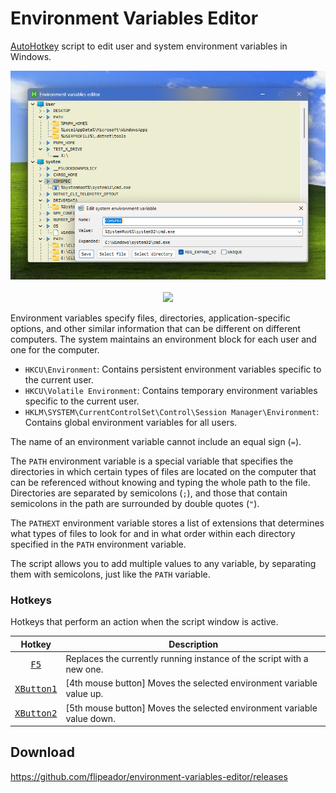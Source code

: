 # Environment Variables Editor

[AutoHotkey][ahk] script to edit user and system environment variables in Windows.

<p align="center">
  <img alt="Preview" src="assets/preview.webp"/> <br/> <br/>
  <a href="https://github.com/flipeador/environment-variables-editor/releases/download/v1.0.5/envvars.exe">
    <img src="https://img.shields.io/badge/Releases-Direct download (v1.0.5)-orange.svg?style=for-the-badge"/>
  </a>
</p>

Environment variables specify files, directories, application-specific options,
and other similar information that can be different on different computers.
The system maintains an environment block for each user and one for the computer.

- `HKCU\Environment`: Contains persistent environment variables specific to the current user.
- `HKCU\Volatile Environment`: Contains temporary environment variables specific to the current user.
- `HKLM\SYSTEM\CurrentControlSet\Control\Session Manager\Environment`: Contains global environment variables for all users.

The name of an environment variable cannot include an equal sign (`=`).

The `PATH` environment variable is a special variable that specifies the directories in which certain types of
files are located on the computer that can be referenced without knowing and typing the whole path to the file.
Directories are separated by semicolons (`;`), and those that contain semicolons in the path are surrounded by double quotes (`"`).

The `PATHEXT` environment variable stores a list of extensions that determines what types of files to look for and in what order within each directory specified in the `PATH` environment variable.

The script allows you to add multiple values to any variable, by separating them with semicolons, just like the `PATH` variable.

### Hotkeys

Hotkeys that perform an action when the script window is active.

| Hotkey | Description |
| :---: | --- |
| [<kbd>F5</kbd>][reload] | Replaces the currently running instance of the script with a new one. |
| [<kbd>XButton1</kbd>][xbutton] | [4th mouse button] Moves the selected environment variable value up. |
| [<kbd>XButton2</kbd>][xbutton] | [5th mouse button] Moves the selected environment variable value down. |

## Download

<https://github.com/flipeador/environment-variables-editor/releases>

<!-- Reference Links -->
[ahk]: https://www.autohotkey.com
[reload]: https://www.autohotkey.com/docs/v2/lib/Reload.htm
[xbutton]: https://www.autohotkey.com/docs/v2/KeyList.htm#mouse-advanced
